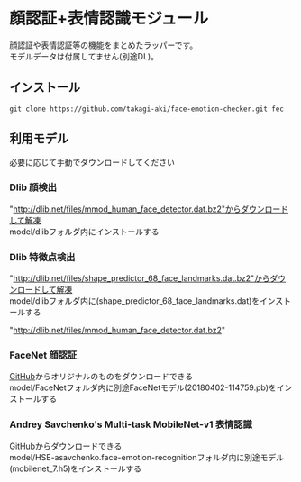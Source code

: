 # 顔認証+表情認識モジュール

顔認証や表情認証等の機能をまとめたラッパーです。  
モデルデータは付属してません(別途DL)。  

## インストール

```
git clone https://github.com/takagi-aki/face-emotion-checker.git fec
```

## 利用モデル

必要に応じて手動でダウンロードしてください  

### Dlib 顔検出

"http://dlib.net/files/mmod_human_face_detector.dat.bz2"からダウンロードして解凍  
model/dlibフォルダ内にインストールする  


### Dlib 特徴点検出

"http://dlib.net/files/shape_predictor_68_face_landmarks.dat.bz2"からダウンロードして解凍  
model/dlibフォルダ内に(shape_predictor_68_face_landmarks.dat)をインストールする  


"http://dlib.net/files/mmod_human_face_detector.dat.bz2"

### FaceNet 顔認証

[GitHub](https://github.com/davidsandberg/facenet)からオリジナルのものをダウンロードできる  
model/FaceNetフォルダ内に別途FaceNetモデル(20180402-114759.pb)をインストールする  

### Andrey Savchenko's Multi-task MobileNet-v1 表情認識

[GitHub](https://github.com/HSE-asavchenko/face-emotion-recognition)からダウンロードできる  
model/HSE-asavchenko.face-emotion-recognitionフォルダ内に別途モデル(mobilenet_7.h5)をインストールする  
